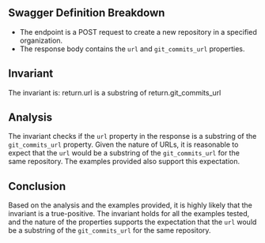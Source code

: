 ## Swagger Definition Breakdown
- The endpoint is a POST request to create a new repository in a specified organization.
- The response body contains the `url` and `git_commits_url` properties.

## Invariant
The invariant is: return.url is a substring of return.git_commits_url

## Analysis
The invariant checks if the `url` property in the response is a substring of the `git_commits_url` property. Given the nature of URLs, it is reasonable to expect that the `url` would be a substring of the `git_commits_url` for the same repository. The examples provided also support this expectation.

## Conclusion
Based on the analysis and the examples provided, it is highly likely that the invariant is a true-positive. The invariant holds for all the examples tested, and the nature of the properties supports the expectation that the `url` would be a substring of the `git_commits_url` for the same repository.

